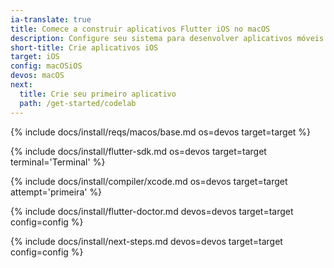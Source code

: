 ```yaml
---
ia-translate: true
title: Comece a construir aplicativos Flutter iOS no macOS
description: Configure seu sistema para desenvolver aplicativos móveis Flutter no macOS e iOS.
short-title: Crie aplicativos iOS
target: iOS
config: macOSiOS
devos: macOS
next:
  title: Crie seu primeiro aplicativo
  path: /get-started/codelab
---
```


{% include docs/install/reqs/macos/base.md os=devos target=target %}

{% include docs/install/flutter-sdk.md os=devos target=target terminal='Terminal' %}

{% include docs/install/compiler/xcode.md os=devos target=target attempt='primeira' %}

{% include docs/install/flutter-doctor.md devos=devos target=target config=config %}

{% include docs/install/next-steps.md devos=devos target=target config=config %}
